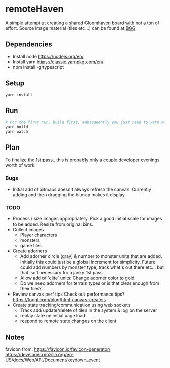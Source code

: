 # remoteHaven
A simple attempt at creating a shared Gloomhaven board with not a ton of effort. Source image material (tiles etc...) can be found at [BGG](https://boardgamegeek.com/thread/1733586/files-creation)

## Dependencies 
- Install node https://nodejs.org/en/
- Install yarn https://classic.yarnpkg.com/en/
- npm install -g typescript


## Setup
```bash
yarn install
```

## Run
```bash
# For the first run, build first. subsequently you just need to yarn watch
yarn build
yarn watch
```

## Plan
To finalize the 1st pass.. this is probably only a couple developer evenings worth of work.

### Bugs
- Initial add of bitmaps doesn't always refresh the canvas. Currently adding and then dragging the bitmap makes it display

### TODO
- Process / size images appropriately. Pick a good initial scale for images to be added. Resize from original bins.
- Collect images
  - Player characters
  - monsters
  - game tiles
- Create adorners
  - Add adorner circle (gray) & number to monster units that are added. Initially this could just be a global increment for simplicity. Future could add numbers by monster type, track what's out there etc... but that isn't necessary for a janky 1st pass.
  - Allow add of 'elite' units: Change adorner color to gold
  - Do we need adorners for terrain types or is that clear enough from their tiles?
- Review canvas perf tips Check out performance tips? https://toggl.com/blog/html-canvas-createjs
- Create state tracking/communication using web sockets
  - Track add/update/delete of tiles in the system & log on the server
  - replay state on initial page load
  - respond to remote state changes on the client

## Notes
favicon from: https://favicon.io/favicon-generator/
https://developer.mozilla.org/en-US/docs/Web/API/Document/keydown_event
